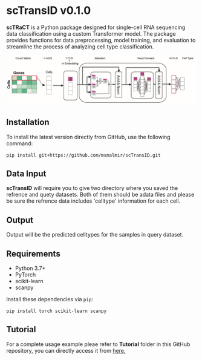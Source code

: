 # scTransID v0.1.0

**scTRaCT** is a Python package designed for single-cell RNA sequencing data classification using a custom Transformer model. The package provides functions for data preprocessing, model training, and evaluation to streamline the process of analyzing cell type classification.

![](Images/scTransID_overview.jpg)


## Installation

To install the latest version directly from GitHub, use the following command:

```
pip install git+https://github.com/msmalmir/scTransID.git
```

## Data Input
**scTransID** will require you to give two directory where you saved the refrence and quety datasets. Both of them should be adata files and please be sure the refrence data includes 'celltype' information for each cell. 

## Output 
Output will be the predicted celltypes for the samples in query dataset. 

## Requirements

- Python 3.7+
- PyTorch
- scikit-learn
- scanpy

Install these dependencies via `pip`:

```
pip install torch scikit-learn scanpy
```

## Tutorial
For a complete usage example pleae refer to **Tutorial** folder in this GitHub repository, you can directly access it from [here.](https://github.com/msmalmir/scTransID/tree/main/Tutorial)
